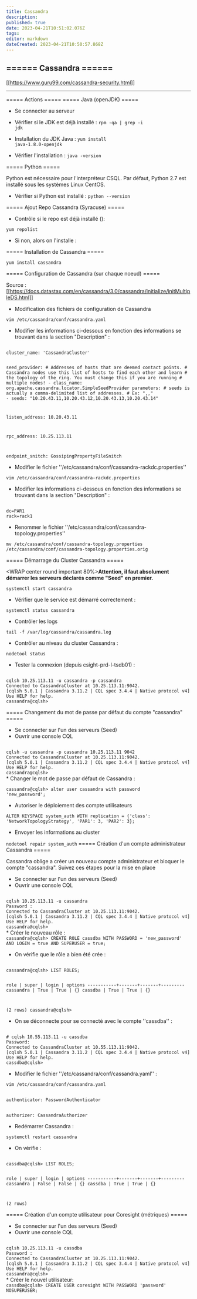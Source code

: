 ```yaml
---
title: Cassandra
description: 
published: true
date: 2023-04-21T10:51:02.076Z
tags: 
editor: markdown
dateCreated: 2023-04-21T10:50:57.868Z
---
```


====== Cassandra ======
----
[[https://www.guru99.com/cassandra-security.html]]

----
===== Actions =====
===== Java (openJDK) =====

  * Se connecter au serveur
  * Vérifier si le JDK est déjà installé :
<code>rpm -qa | grep -i jdk</code>

  * Installation du JDK Java :
<code>yum install java-1.8.0-openjdk</code>

  * Vérifier l'installation :
<code>java -version</code>

===== Python =====

Python est nécessaire pour l'interpréteur CSQL. Par défaut, Python 2.7 est installé sous les systèmes Linux CentOS.

  * Vérifier si Python est installé :
<code>python --version</code>


===== Ajout Repo Cassandra (Syracuse) =====

  * Contrôle si le repo est déjà installé ():

<code>yum repolist</code>

  * Si non, alors on l'installe :

===== Installation de Cassandra =====

<code>yum install cassandra</code>

===== Configuration de Cassandra (sur chaque noeud) =====

Source : [[https://docs.datastax.com/en/cassandra/3.0/cassandra/initialize/initMultipleDS.html]]

  * Modification des fichiers de configuration de Cassandra

<code>vim /etc/cassandra/conf/cassandra.yaml</code>

  * Modifier les informations ci-dessous en fonction des informations se trouvant dans la section "Description" :

<code>
cluster_name: 'CassandraCluster'

seed_provider:
    # Addresses of hosts that are deemed contact points.
    # Cassandra nodes use this list of hosts to find each other and learn
    # the topology of the ring.  You must change this if you are running
    # multiple nodes!
    - class_name: org.apache.cassandra.locator.SimpleSeedProvider
      parameters:
          # seeds is actually a comma-delimited list of addresses.
          # Ex: "<ip1>,<ip2>,<ip3>"
          - seeds: "10.20.43.11,10.20.43.12,10.20.43.13,10.20.43.14"

listen_address: 10.20.43.11

rpc_address: 10.25.113.11

endpoint_snitch: GossipingPropertyFileSnitch
</code>

  * Modifier le fichier ''/etc/cassandra/conf/cassandra-rackdc.properties''

<code>vim /etc/cassandra/conf/cassandra-rackdc.properties</code>

  * Modifier les informations ci-dessous en fonction des informations se trouvant dans la section "Description" :

<code>
dc=PAR1
rack=rack1
</code>

  * Renommer le fichier ''/etc/cassandra/conf/cassandra-topology.properties''

<code>mv /etc/cassandra/conf/cassandra-topology.properties /etc/cassandra/conf/cassandra-topology.properties.orig</code>

===== Démarrage du Cluster Cassandra =====

<WRAP center round important 80%><color red>**Attention, il faut absolument démarrer les serveurs déclarés comme "Seed" en premier.**</color></WRAP>

<code>systemctl start cassandra</code>

  * Vérifier que le service est démarré correctement :

<code>systemctl status cassandra</code>

  * Contrôler les logs

<code>tail -f /var/log/cassandra/cassandra.log</code>

  * Contrôler au niveau du cluster Cassandra :

<code>nodetool status</code>

  * Tester la connexion (depuis csight-prd-l-tsdb01) :

<code>
cqlsh 10.25.113.11 -u cassandra -p cassandra
Connected to CassandraCluster at 10.25.113.11:9042.
[cqlsh 5.0.1 | Cassandra 3.11.2 | CQL spec 3.4.4 | Native protocol v4]
Use HELP for help.
cassandra@cqlsh>
</code>

===== Changement du mot de passe par défaut du compte "cassandra" =====

  * Se connecter sur l'un des serveurs (Seed)
  * Ouvrir une console CQL
<code>
cqlsh -u cassandra -p cassandra 10.25.113.11 9042
Connected to CassandraCluster at 10.25.113.11:9042.
[cqlsh 5.0.1 | Cassandra 3.11.2 | CQL spec 3.4.4 | Native protocol v4]
Use HELP for help.
cassandra@cqlsh>
</code>
  * Changer le mot de passe par défaut de Cassandra :

<code>cassandra@cqlsh> alter user cassandra with password 'new_password';</code>

  * Autoriser le déploiement des compte utilisateurs

<code>ALTER KEYSPACE system_auth WITH replication = {'class': 'NetworkTopologyStrategy', 'PAR1': 3, 'PAR2': 3};</code>

  * Envoyer les informations au cluster

<code>nodetool repair system_auth</code>
===== Création d'un compte administrateur Cassandra =====

Cassandra oblige a créer un nouveau compte administrateur et bloquer le compte "cassandra". Suivez ces étapes pour la mise en place

  * Se connecter sur l'un des serveurs (Seed)
  * Ouvrir une console CQL
<code>
cqlsh 10.25.113.11 -u cassandra
Password :
Connected to CassandraCluster at 10.25.113.11:9042.
[cqlsh 5.0.1 | Cassandra 3.11.2 | CQL spec 3.4.4 | Native protocol v4]
Use HELP for help.
cassandra@cqlsh>
</code>
  * Créer le nouveau rôle :

<code>
cassandra@cqlsh> CREATE ROLE cassdba WITH PASSWORD = 'new_password' AND LOGIN = true AND SUPERUSER = true;
</code>

  * On vérifie que le rôle a bien été crée :

<code>
cassandra@cqlsh> LIST ROLES;

 role      | super | login | options
-----------+-------+-------+---------
 cassandra |  True |  True |        {}
   cassdba |  True |  True |        {}

(2 rows)
cassandra@cqlsh> 
</code>

  * On se déconnecte pour se connecté avec le compte ''cassdba'' :
<code>
# cqlsh 10.55.113.11 -u cassdba
Password:
Connected to CassandraCluster at 10.55.113.11:9042.
[cqlsh 5.0.1 | Cassandra 3.11.2 | CQL spec 3.4.4 | Native protocol v4]
Use HELP for help.
cassdba@cqlsh>
</code>

  * Modifier le fichier ''/etc/cassandra/conf/cassandra.yaml'' :

<code>vim /etc/cassandra/conf/cassandra.yaml</code>

<code>
authenticator: PasswordAuthenticator

authorizer: CassandraAuthorizer
</code>

  * Redémarrer Cassandra :

<code>systemctl restart cassandra</code>

  * On vérifie :

<code>
cassdba@cqlsh> LIST ROLES;

 role      | super | login | options
-----------+-------+-------+---------
 cassandra | False | False |        {}
   cassdba |  True |  True |        {}

(2 rows)
</code>

===== Création d'un compte utilisateur pour Coresight (métriques) =====

  * Se connecter sur l'un des serveurs (Seed)
  * Ouvrir une console CQL
<code>
cqlsh 10.25.113.11 -u cassdba
Password :
Connected to CassandraCluster at 10.25.113.11:9042.
[cqlsh 5.0.1 | Cassandra 3.11.2 | CQL spec 3.4.4 | Native protocol v4]
Use HELP for help.
cassandra@cqlsh>
</code>
  * Créer le nouvel utilisateur:

<code>
cassdba@cqlsh> CREATE USER coresight WITH PASSWORD 'password' NOSUPERUSER;
</code>
